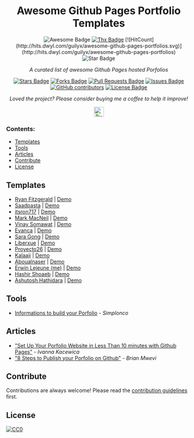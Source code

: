 <h1 align="center">Awesome Github Pages Portfolio Templates</h1>
<div align="center">
<img src="https://cdn.rawgit.com/sindresorhus/awesome/d7305f38d29fed78fa85652e3a63e154dd8e8829/media/badge.svg" alt="Awesome Badge"/>
<a href="https://saythanks.io/to/erwin.lejeune15%40gmail.com?style=flat-square"><img src="https://img.shields.io/badge/Say%20Thanks-!-1EAEDB.svg?style=flat-square" alt="Thx Badge"/></a>
  [![HitCount](http://hits.dwyl.com/guilyx/awesome-github-pages-portfolios.svg)](http://hits.dwyl.com/guilyx/awesome-github-pages-portfolios)
<img src="https://img.shields.io/static/v1?label=%F0%9F%8C%9F&message=If%20Useful&style=style=flat&color=BC4E99" alt="Star Badge"/></a><br>


<i>A curated list of awesome Github Pages hosted Porfolios</i>

<a href="https://github.com/guilyx/awesome-github-pages-portfolios/stargazers"><img src="https://img.shields.io/github/stars/guilyx/awesome-github-pages-portfolios" alt="Stars Badge"/></a>
<a href="https://github.com/guilyx/awesome-github-pages-portfolios/network/members"><img src="https://img.shields.io/github/forks/guilyx/awesome-github-pages-portfolios" alt="Forks Badge"/></a>
<a href="https://github.com/guilyx/awesome-github-pages-portfolios/pulls"><img src="https://img.shields.io/github/issues-pr/guilyx/awesome-github-pages-portfolios" alt="Pull Requests Badge"/></a>
<a href="https://github.com/guilyx/awesome-github-pages-portfolios/issues"><img src="https://img.shields.io/github/issues/guilyx/awesome-github-pages-portfolios" alt="Issues Badge"/></a>
<a href="https://github.com/guilyx/awesome-github-pages-portfolios/graphs/contributors"><img alt="GitHub contributors" src="https://img.shields.io/github/contributors/guilyx/awesome-github-pages-portfolios?color=2b9348"></a>
<a href="https://github.com/guilyx/awesome-github-pages-portfolios/blob/master/LICENSE"><img src="https://img.shields.io/github/license/guilyx/awesome-github-pages-portfolios?color=2b9348" alt="License Badge"/></a>

<i>Loved the project? Please consider buying me a coffee to help it improve!</i>

<a href="https://www.buymeacoffee.com/dq01aOE" target="_blank"><img src="https://cdn.buymeacoffee.com/buttons/default-red.png" alt="Buy Me A Coffee" height="27"></a>

</div>

### Contents:
  - [Templates](#templates)
  - [Tools](#tools)
  - [Articles](#articles)
  - [Contribute](#contribute)
  - [License](#license)


## Templates

- [Ryan Fitzgerald](https://github.com/RyanFitzgerald/devportfolio) | [Demo](https://ryanfitzgerald.github.io/devportfolio)
- [Saadpasta](https://github.com/saadpasta/developerFolio) | [Demo](https://developerfolio.js.org/)
- [itsron717](https://github.com/itsron717/ParticleGround-Portfolio) | [Demo](https://landing-page--itsron717.repl.co/)
- [Mark MacNeil](https://github.com/mmacneil/devfolio) | [Demo](https://mmacneil.github.io/devfolio/)
- [Vinay Somawat](https://github.com/vinaysomawat/vinaysomawat.github.io) | [Demo](https://vinaysomawat.github.io)
- [Evanca](https://github.com/evanca/quick-portfolio) | [Demo](https://yourawesomeusername.github.io/)
- [Sara Gong](https://github.com/saragong/hello/) | [Demo](https://saragong.github.io/hello/)
- [Liberxue](https://github.com/Liberxue/liberxue.github.io) | [Demo](https://liberxue.github.io)
- [Proyecto26](https://github.com/proyecto26/proyecto26.github.io) | [Demo](https://github.com/proyecto26/proyecto26.github.io)
- [Kalaaji](https://github.com/kalaaji/kalaaji.github.io) | [Demo](https://kalaaji.github.io/)
- [Aboualnaser](https://github.com/aboualnaser/aboualnaser.github.io/) | [Demo](https://aboualnaser.github.io/)
- [Erwin Lejeune (me)](https://github.com/guilyx/guilyx.github.io/) | [Demo](https://guilyx.github.io)
- [Hashir Shoaeb](https://github.com/hashirshoaeb/home) | [Demo](https://hashirshoaeb.com/)
- [Ashutosh Hathidara](https://github.com/ashutosh1919/masterPortfolio) | [Demo](https://ashutoshhathidara.com/#/home)

## Tools

- [Informations to build your Porfolio](https://github.com/simplonco/portfolio) - *Simplonco*

## Articles
- ["Set Up Your Porfolio Website in Less Than 10 minutes with Github Pages"](https://blog.usejournal.com/set-up-your-portfolio-website-in-less-than-10-minutes-with-github-pages-d0efa8ff56fd) - *Ivanna Kacewica*
- ["8 Steps to Publish your Porfolio on Github"](https://medium.com/tunapanda-institute/8-steps-to-publish-your-portfolio-on-github-9d6e6e3d2e84) - *Brian Mwevi*

## Contribute

Contributions are always welcome!
Please read the [contribution guidelines](contributing.md) first.

## License

[![CC0](https://licensebuttons.net/p/zero/1.0/88x31.png)](https://creativecommons.org/publicdomain/zero/1.0/)



